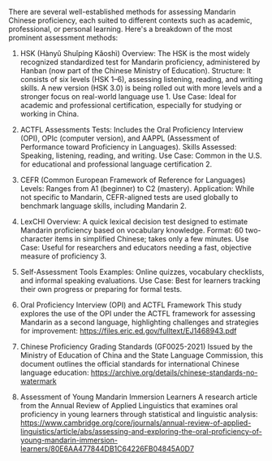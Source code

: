 There are several well-established methods for assessing Mandarin Chinese proficiency, each suited to different contexts such as academic, professional, or personal learning. Here's a breakdown of the most prominent assessment methods:
1. HSK (Hànyǔ Shuǐpíng Kǎoshì)
Overview: The HSK is the most widely recognized standardized test for Mandarin proficiency, administered by Hanban (now part of the Chinese Ministry of Education).
Structure: It consists of six levels (HSK 1–6), assessing listening, reading, and writing skills. A new version (HSK 3.0) is being rolled out with more levels and a stronger focus on real-world language use 1.
Use Case: Ideal for academic and professional certification, especially for studying or working in China.
2. ACTFL Assessments
Tests: Includes the Oral Proficiency Interview (OPI), OPIc (computer version), and AAPPL (Assessment of Performance toward Proficiency in Languages).
Skills Assessed: Speaking, listening, reading, and writing.
Use Case: Common in the U.S. for educational and professional language certification 2.
3. CEFR (Common European Framework of Reference for Languages)
Levels: Ranges from A1 (beginner) to C2 (mastery).
Application: While not specific to Mandarin, CEFR-aligned tests are used globally to benchmark language skills, including Mandarin 2.
4. LexCHI
Overview: A quick lexical decision test designed to estimate Mandarin proficiency based on vocabulary knowledge.
Format: 60 two-character items in simplified Chinese; takes only a few minutes.
Use Case: Useful for researchers and educators needing a fast, objective measure of proficiency 3.
5. Self-Assessment Tools
Examples: Online quizzes, vocabulary checklists, and informal speaking evaluations.
Use Case: Best for learners tracking their own progress or preparing for formal tests.

1. Oral Proficiency Interview (OPI) and ACTFL Framework
This study explores the use of the OPI under the ACTFL framework for assessing Mandarin as a second language, highlighting challenges and strategies for improvement:
https://files.eric.ed.gov/fulltext/EJ1468943.pdf
2. Chinese Proficiency Grading Standards (GF0025-2021)
Issued by the Ministry of Education of China and the State Language Commission, this document outlines the official standards for international Chinese language education:
https://archive.org/details/chinese-standards-no-watermark
3. Assessment of Young Mandarin Immersion Learners
A research article from the Annual Review of Applied Linguistics that examines oral proficiency in young learners through statistical and linguistic analysis:
https://www.cambridge.org/core/journals/annual-review-of-applied-linguistics/article/abs/assessing-and-exploring-the-oral-proficiency-of-young-mandarin-immersion-learners/80E6AA477844DB1C64226FB04845A0D7